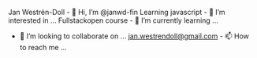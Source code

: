 Jan Westrén-Doll - 👋 Hi, I’m @janwd-fin
Learning javascript - 👀 I’m interested in ...
Fullstackopen course - 🌱 I’m currently learning ...
- 💞️ I’m looking to collaborate on ...
jan.westrendoll@gmail.com - 📫 How to reach me ...

<!---
janwd-fin/janwd-fin is a ✨ special ✨ repository because its `README.md` (this file) appears on your GitHub profile.
You can click the Preview link to take a look at your changes.
--->
